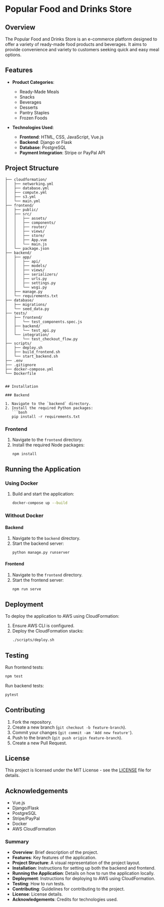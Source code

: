 
# Popular Food and Drinks Store

## Overview

The Popular Food and Drinks Store is an e-commerce platform designed to offer a variety of ready-made food products and beverages. It aims to provide convenience and variety to customers seeking quick and easy meal options.

## Features

- **Product Categories**:
  - Ready-Made Meals
  - Snacks
  - Beverages
  - Desserts
  - Pantry Staples
  - Frozen Foods

- **Technologies Used**:
  - **Frontend**: HTML, CSS, JavaScript, Vue.js
  - **Backend**: Django or Flask
  - **Database**: PostgreSQL
  - **Payment Integration**: Stripe or PayPal API

## Project Structure

```plaintext
├── cloudformation/
│   ├── networking.yml
│   ├── database.yml
│   ├── compute.yml
│   ├── s3.yml
│   └── main.yml
├── frontend/
│   ├── public/
│   ├── src/
│   │   ├── assets/
│   │   ├── components/
│   │   ├── router/
│   │   ├── views/
│   │   ├── store/
│   │   ├── App.vue
│   │   └── main.js
│   └── package.json
├── backend/
│   ├── app/
│   │   ├── api/
│   │   ├── models/
│   │   ├── views/
│   │   ├── serializers/
│   │   ├── urls.py
│   │   ├── settings.py
│   │   └── wsgi.py
│   ├── manage.py
│   └── requirements.txt
├── database/
│   ├── migrations/
│   └── seed_data.py
├── tests/
│   ├── frontend/
│   │   └── test_components.spec.js
│   ├── backend/
│   │   └── test_api.py
│   └── integration/
│       └── test_checkout_flow.py
├── scripts/
│   ├── deploy.sh
│   ├── build_frontend.sh
│   └── start_backend.sh
├── .env
├── .gitignore
├── docker-compose.yml
└── Dockerfile


## Installation

### Backend

1. Navigate to the `backend` directory.
2. Install the required Python packages:
   ```bash
   pip install -r requirements.txt
   ```

### Frontend

1. Navigate to the `frontend` directory.
2. Install the required Node packages:
   ```bash
   npm install
   ```

## Running the Application

### Using Docker

1. Build and start the application:
   ```bash
   docker-compose up --build
   ```

### Without Docker

#### Backend

1. Navigate to the `backend` directory.
2. Start the backend server:
   ```bash
   python manage.py runserver
   ```

#### Frontend

1. Navigate to the `frontend` directory.
2. Start the frontend server:
   ```bash
   npm run serve
   ```

## Deployment

To deploy the application to AWS using CloudFormation:

1. Ensure AWS CLI is configured.
2. Deploy the CloudFormation stacks:
   ```bash
   ./scripts/deploy.sh
   ```

## Testing

Run frontend tests:
```bash
npm test
```

Run backend tests:
```bash
pytest
```

## Contributing

1. Fork the repository.
2. Create a new branch (`git checkout -b feature-branch`).
3. Commit your changes (`git commit -am 'Add new feature'`).
4. Push to the branch (`git push origin feature-branch`).
5. Create a new Pull Request.

## License

This project is licensed under the MIT License - see the [LICENSE](LICENSE) file for details.

## Acknowledgements

- Vue.js
- Django/Flask
- PostgreSQL
- Stripe/PayPal
- Docker
- AWS CloudFormation


### Summary

- **Overview**: Brief description of the project.
- **Features**: Key features of the application.
- **Project Structure**: A visual representation of the project layout.
- **Installation**: Instructions for setting up both the backend and frontend.
- **Running the Application**: Details on how to run the application locally.
- **Deployment**: Instructions for deploying to AWS using CloudFormation.
- **Testing**: How to run tests.
- **Contributing**: Guidelines for contributing to the project.
- **License**: License details.
- **Acknowledgements**: Credits for technologies used.
